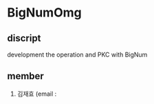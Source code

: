 # BigNumOmg

## discript

  development the operation and PKC with BigNum
  
## member

  1. 김재효 (email : 
